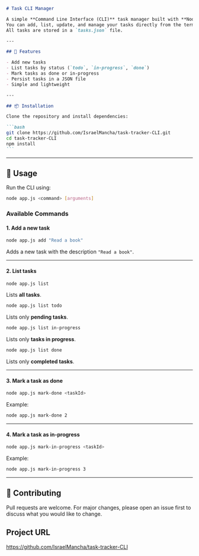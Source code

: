 ````markdown
# Task CLI Manager

A simple **Command Line Interface (CLI)** task manager built with **Node.js**.  
You can add, list, update, and manage your tasks directly from the terminal.  
All tasks are stored in a `tasks.json` file.

---

## 🚀 Features

- Add new tasks
- List tasks by status (`todo`, `in-progress`, `done`)
- Mark tasks as done or in-progress
- Persist tasks in a JSON file
- Simple and lightweight

---

## 📦 Installation

Clone the repository and install dependencies:

```bash
git clone https://github.com/IsraelMancha/task-tracker-CLI.git
cd task-tracker-CLI
npm install
```
````

---

## 📝 Usage

Run the CLI using:

```bash
node app.js <command> [arguments]
```

### Available Commands

#### 1. Add a new task

```bash
node app.js add "Read a book"
```

Adds a new task with the description `"Read a book"`.

---

#### 2. List tasks

```bash
node app.js list
```

Lists **all tasks**.

```bash
node app.js list todo
```

Lists only **pending tasks**.

```bash
node app.js list in-progress
```

Lists only **tasks in progress**.

```bash
node app.js list done
```

Lists only **completed tasks**.

---

#### 3. Mark a task as done

```bash
node app.js mark-done <taskId>
```

Example:

```bash
node app.js mark-done 2
```

---

#### 4. Mark a task as in-progress

```bash
node app.js mark-in-progress <taskId>
```

Example:

```bash
node app.js mark-in-progress 3
```

---

## 🤝 Contributing

Pull requests are welcome. For major changes, please open an issue first to discuss what you would like to change.

## Project URL

https://github.com/IsraelMancha/task-tracker-CLI
